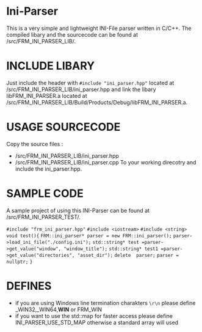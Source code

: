 # Ini-Parser
This is a very simple and lightweight INI-File parser written in C/C++.
The compiled libary and the sourcecode can be found at /src/FRM_INI_PARSER_LIB/.

# INCLUDE LIBARY
Just include the header with `#include "ini_parser.hpp"` located at /src/FRM_INI_PARSER_LIB/ini_parser.hpp
and link the libary libFRM_INI_PARSER.a located at /src/FRM_INI_PARSER_LIB/Build/Products/Debug/libFRM_INI_PARSER.a.

# USAGE SOURCECODE
Copy the source files :
* /src/FRM_INI_PARSER_LIB/ini_parser.hpp
* /src/FRM_INI_PARSER_LIB/ini_parser.cpp
To your working direcotry and include the ini_parser.hpp.

# SAMPLE CODE
A sample project of using this INI-Parser can be found at /src/FRM_INI_PARSER_TEST/.

`#include "frm_ini_parser.hpp"`
`#include <iostream>`
`#include <string>`
`void test(){`
    `FRM::ini_parser* parser = new FRM::ini_parser();`
    `parser->load_ini_file("./config.ini");`
    `std::string* test =parser->get_value("window", "window_title");`
    `std::string* test1 =parser->get_value("directories", "asset_dir");`
    `delete  parser;`
    `parser = nullptr;`
`}`


# DEFINES
* if you are using Windows line termination charakters `\r\n` please define _WIN32,_WIN64,__WIN__ or FRM_WIN
* if you want to use the std::map for faster access please define INI_PARSER_USE_STD_MAP otherwise a standard array will used


